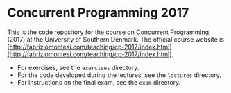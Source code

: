 # Concurrent Programming 2017

This is the code repository for the course on Concurrent Programming (2017) at the University of Southern Denmark. The official course website is [http://fabriziomontesi.com/teaching/cp-2017/index.html](http://fabriziomontesi.com/teaching/cp-2017/index.html).

- For exercises, see the `exercises` directory.
- For the code developed during the lectures, see the `lectures` directory.
- For instructions on the final exam, see the `exam` directory.
